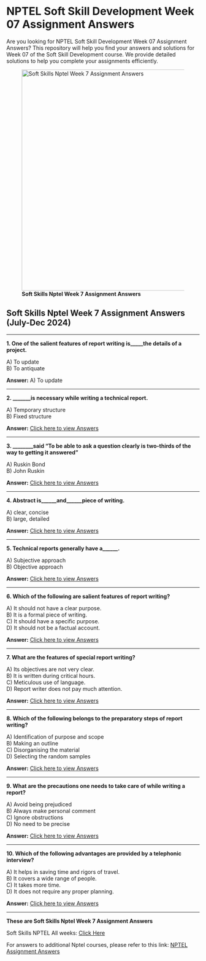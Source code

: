 # NPTEL Soft Skill Development Week 07 Assignment Answers

Are you looking for NPTEL Soft Skill Development Week 07 Assignment Answers? This repository will help you find your answers and solutions for Week 07 of the Soft Skill Development course. We provide detailed solutions to help you complete your assignments efficiently.


<figure class="aligncenter size-large is-resized"><img decoding="async" width="1024" height="576" src="https://progiez.com/wp-content/uploads/2024/09/Soft-Skills-Development-Nptel-Week-7-Assignment-Answer-and-solution-Swayam-Platform-image-1024x576.webp" alt="Soft Skills Nptel Week 7 Assignment Answers" class="wp-image-13556" title="Soft Skills Nptel Week 7 Assignment Answers 1" srcset="https://progiez.com/wp-content/uploads/2024/09/Soft-Skills-Development-Nptel-Week-7-Assignment-Answer-and-solution-Swayam-Platform-image-1024x576.webp 1024w, https://progiez.com/wp-content/uploads/2024/09/Soft-Skills-Development-Nptel-Week-7-Assignment-Answer-and-solution-Swayam-Platform-image-300x169.webp 300w, https://progiez.com/wp-content/uploads/2024/09/Soft-Skills-Development-Nptel-Week-7-Assignment-Answer-and-solution-Swayam-Platform-image-768x432.webp 768w, https://progiez.com/wp-content/uploads/2024/09/Soft-Skills-Development-Nptel-Week-7-Assignment-Answer-and-solution-Swayam-Platform-image.webp 1280w" sizes="(max-width: 1024px) 100vw, 1024px"><figcaption class="wp-element-caption"><strong>Soft Skills Nptel Week 7 Assignment Answers</strong></figcaption></figure>

## **Soft Skills Nptel Week 7 Assignment Answers (July-Dec 2024)**

* * *

**1. One of the salient features of report writing is\_\_\_\_\_the details of a project.**

A) To update  
B) To antiquate

**Answer:** A) To update

* * *

**2. \_\_\_\_\_\_\_is necessary while writing a technical report.**

A) Temporary structure  
B) Fixed structure

**Answer:** [Click here to view Answers](https://progiez.com/soft-skills-nptel-week-7-assignment-answers)
* * *

**3. \_\_\_\_\_\_\_\_said “To be able to ask a question clearly is two-thirds of the way to getting it answered”**

A) Ruskin Bond  
B) John Ruskin

**Answer:** [Click here to view Answers](https://progiez.com/soft-skills-nptel-week-7-assignment-answers)
* * *

**4. Abstract is\_\_\_\_\_\_and\_\_\_\_\_\_piece of writing.**

A) clear, concise  
B) large, detailed

**Answer:** [Click here to view Answers](https://progiez.com/soft-skills-nptel-week-7-assignment-answers)
* * *

**5. Technical reports generally have a\_\_\_\_\_\_.**

A) Subjective approach  
B) Objective approach

**Answer:** [Click here to view Answers](https://progiez.com/soft-skills-nptel-week-7-assignment-answers)

* * *

**6. Which of the following are salient features of report writing?**

A) It should not have a clear purpose.  
B) It is a formal piece of writing.  
C) It should have a specific purpose.  
D) It should not be a factual account.

**Answer:** [Click here to view Answers](https://progiez.com/soft-skills-nptel-week-7-assignment-answers)

* * *

**7. What are the features of special report writing?**

A) Its objectives are not very clear.  
B) It is written during critical hours.  
C) Meticulous use of language.  
D) Report writer does not pay much attention.

**Answer:** [Click here to view Answers](https://progiez.com/soft-skills-nptel-week-7-assignment-answers)
* * *

**8. Which of the following belongs to the preparatory steps of report writing?**

A) Identification of purpose and scope  
B) Making an outline  
C) Disorganising the material  
D) Selecting the random samples

**Answer:** [Click here to view Answers](https://progiez.com/soft-skills-nptel-week-7-assignment-answers)

* * *

**9. What are the precautions one needs to take care of while writing a report?**

A) Avoid being prejudiced  
B) Always make personal comment  
C) Ignore obstructions  
D) No need to be precise

**Answer:** [Click here to view Answers](https://progiez.com/soft-skills-nptel-week-7-assignment-answers)

* * *

**10. Which of the following advantages are provided by a telephonic interview?**

A) It helps in saving time and rigors of travel.  
B) It covers a wide range of people.  
C) It takes more time.  
D) It does not require any proper planning.

**Answer:** [Click here to view Answers](https://progiez.com/soft-skills-nptel-week-7-assignment-answers)

* * *

**These are Soft Skills Nptel Week 7 Assignment Answers**

Soft Skills NPTEL All weeks: [Click Here](https://progiez.com/nptel-assignment-answers/soft-skills)

For answers to additional Nptel courses, please refer to this link: [NPTEL Assignment Answers](https://progiez.com/nptel-assignment-answers)
